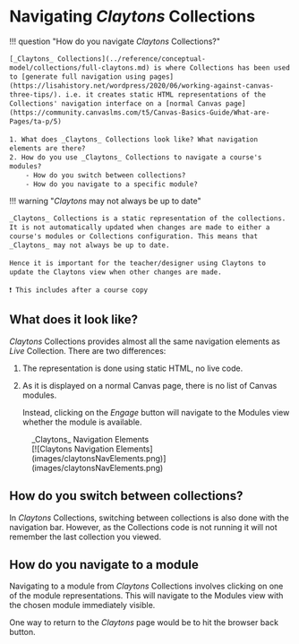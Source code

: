 # Navigating _Claytons_ Collections

!!! question "How do you navigate _Claytons_ Collections?"

	[_Claytons_ Collections](../reference/conceptual-model/collections/full-claytons.md) is where Collections has been used to [generate full navigation using pages](https://lisahistory.net/wordpress/2020/06/working-against-canvas-three-tips/). i.e. it creates static HTML representations of the Collections' navigation interface on a [normal Canvas page](https://community.canvaslms.com/t5/Canvas-Basics-Guide/What-are-Pages/ta-p/5) 

	1. What does _Claytons_ Collections look like? What navigation elements are there?
	2. How do you use _Claytons_ Collections to navigate a course's modules?
	    - How do you switch between collections?
	    - How do you navigate to a specific module?

!!! warning "_Claytons_ may not always be up to date"

	_Claytons_ Collections is a static representation of the collections. It is not automatically updated when changes are made to either a course's modules or Collections configuration. This means that _Claytons_ may not always be up to date. 

	Hence it is important for the teacher/designer using Claytons to update the Claytons view when other changes are made. 

	❗ This includes after a course copy


## What does it look like?

_Claytons_ Collections provides almost all the same navigation elements as _Live_ Collection. There are two differences:

1. The representation is done using static HTML, no live code.
2. As it is displayed on a normal Canvas page, there is no list of Canvas modules.

    Instead, clicking on the _Engage_ button will navigate to the Modules view whether the module is available.

<figure markdown>
<figcaption>_Claytons_ Navigation Elements</figcaption>
[![Claytons Navigation Elements](images/claytonsNavElements.png)](images/claytonsNavElements.png)
</figure>


## How do you switch between collections?

In _Claytons_ Collections, switching between collections is also done with the navigation bar.  However, as the Collections code is not running it will not remember the last collection you viewed.

## How do you navigate to a module

Navigating to a module from _Claytons_ Collections involves clicking on one of the module representations. This will navigate to the Modules view with the chosen module immediately visible.

One way to return to the _Claytons_ page would be to hit the browser back button.
